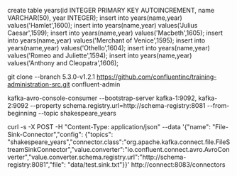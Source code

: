 create table years(id INTEGER PRIMARY KEY AUTOINCREMENT, name
VARCHAR(50), year INTEGER);
insert into years(name,year) values('Hamlet',1600);
insert into years(name,year) values('Julius Caesar',1599);
insert into years(name,year) values('Macbeth',1605);
insert into years(name,year) values('Merchant of Venice',1595);
insert into years(name,year) values('Othello',1604);
insert into years(name,year) values('Romeo and Juliette',1594);
insert into years(name,year) values('Anthony and Cleopatra',1606);



git clone --branch 5.3.0-v1.2.1 https://github.com/confluentinc/training-administration-src.git confluent-admin

kafka-avro-console-consumer --bootstrap-server kafka-1:9092, kafka-2:9092 --property schema.registry.url=http://schema-registry:8081 --from-beginning --topic shakespeare_years

curl -s -X POST -H "Content-Type: application/json" --data '{"name": "File-Sink-Connector","config": {"topics": "shakespeare_years","connector.class":"org.apache.kafka.connect.file.FileStreamSinkConnector","value.converter":"io.confluent.connect.avro.AvroConverter","value.converter.schema.registry.url":"http://schema-registry:8081","file": "data/test.sink.txt"}}' http://connect:8083/connectors

